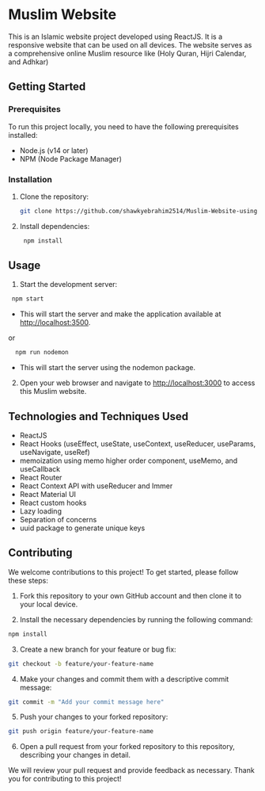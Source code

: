 # Muslim Website

This is an Islamic website project developed using ReactJS. It is a responsive website that can be used on all devices.
The website serves as a comprehensive online Muslim resource like (Holy Quran, Hijri Calendar, and Adhkar)

## Getting Started

### Prerequisites

To run this project locally, you need to have the following prerequisites installed:

- Node.js (v14 or later)
- NPM (Node Package Manager)

### Installation

1. Clone the repository:

   ```bash
   git clone https://github.com/shawkyebrahim2514/Muslim-Website-using-ReactJS.git
   ```

2. Install dependencies:

   ```bash
    npm install
   ```

## Usage

1. Start the development server:

```bash
 npm start
```

- This will start the server and make the application available at <http://localhost:3500>.
  
or

```bash
  npm run nodemon
```

- This will start the server using the nodemon package.

2. Open your web browser and navigate to <http://localhost:3000> to access this Muslim website.

## Technologies and Techniques Used

* ReactJS
* React Hooks (useEffect, useState, useContext, useReducer, useParams, useNavigate, useRef)
* memoization using memo higher order component, useMemo, and useCallback
* React Router
* React Context API with useReducer and Immer
* React Material UI
* React custom hooks
* Lazy loading
* Separation of concerns
* uuid package to generate unique keys

## Contributing

We welcome contributions to this project! To get started, please follow these steps:

1. Fork this repository to your own GitHub account and then clone it to your local device.

2. Install the necessary dependencies by running the following command:
```bash
npm install
```

3. Create a new branch for your feature or bug fix:
```bash
git checkout -b feature/your-feature-name
```

4. Make your changes and commit them with a descriptive commit message:
```bash
git commit -m "Add your commit message here"
```

5. Push your changes to your forked repository:
```bash
git push origin feature/your-feature-name
```

6. Open a pull request from your forked repository to this repository, describing your changes in detail.

We will review your pull request and provide feedback as necessary. Thank you for contributing to this project!

